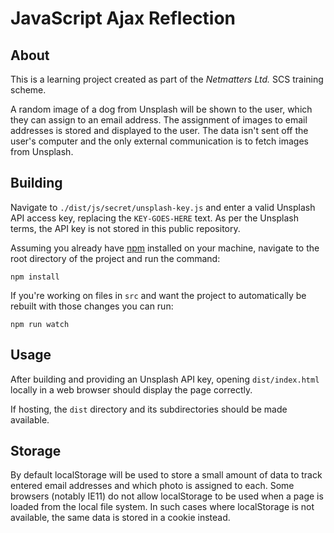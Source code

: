 # JavaScript Ajax Reflection

## About
This is a learning project created as part of the *Netmatters Ltd.* SCS training scheme.

A random image of a dog from Unsplash will be shown to the user, which they can assign to an email address. The assignment of images to email addresses is stored and displayed to the user. The data isn't sent off the user's computer and the only external communication is to fetch images from Unsplash.

## Building
Navigate to `./dist/js/secret/unsplash-key.js` and enter a valid Unsplash API access key, replacing the `KEY-GOES-HERE` text. As per the Unsplash terms, the API key is not stored in this public repository.

Assuming you already have [npm](https://www.npmjs.com/get-npm) installed on your machine, navigate to the root directory of the project and run the command:
```
npm install
```

If you're working on files in `src` and want the project to automatically be rebuilt with those changes you can run:
```
npm run watch
```

## Usage
After building and providing an Unsplash API key, opening `dist/index.html` locally in a web browser should display the page correctly.

If hosting, the `dist` directory and its subdirectories should be made available.

## Storage
By default localStorage will be used to store a small amount of data to track entered email addresses and which photo is assigned to each. Some browsers (notably IE11) do not allow localStorage to be used when a page is loaded from the local file system. In such cases where localStorage is not available, the same data is stored in a cookie instead.
